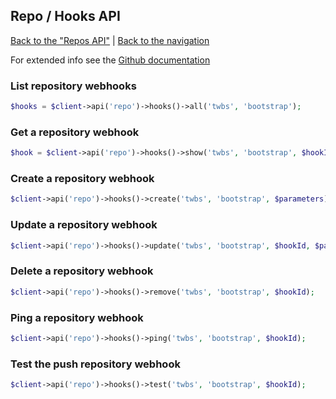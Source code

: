 ## Repo / Hooks API
[Back to the "Repos API"](../repos.md) | [Back to the navigation](../README.md)

For extended info see the [Github documentation](https://docs.github.com/en/rest/reference/repos#webhooks)

### List repository webhooks

```php
$hooks = $client->api('repo')->hooks()->all('twbs', 'bootstrap');
```

### Get a repository webhook

```php
$hook = $client->api('repo')->hooks()->show('twbs', 'bootstrap', $hookId);
```

### Create a repository webhook

```php
$client->api('repo')->hooks()->create('twbs', 'bootstrap', $parameters);
```

### Update a repository webhook

```php
$client->api('repo')->hooks()->update('twbs', 'bootstrap', $hookId, $parameters);
```

### Delete a repository webhook

```php
$client->api('repo')->hooks()->remove('twbs', 'bootstrap', $hookId);
```

### Ping a repository webhook

```php
$client->api('repo')->hooks()->ping('twbs', 'bootstrap', $hookId);
```

### Test the push repository webhook

```php
$client->api('repo')->hooks()->test('twbs', 'bootstrap', $hookId);
```
